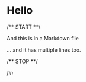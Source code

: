 # Hello

/** START **/

And this is in a Markdown file

... and it has multiple lines too.

/** STOP **/

_fin_
